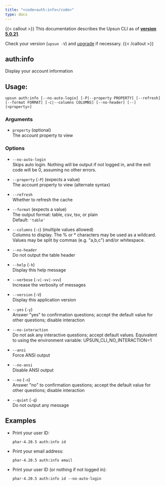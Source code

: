 ```yaml
---
title: "<code>auth:info</code>"
type: docs
---
```


{{< callout >}}
  This documentation describes the Upsun CLI as of **[version 5.0.21](https://github.com/platformsh/cli/releases/tag/5.0.21)**.
  
  Check your version (`upsun -V`) and [upgrade](/cli/#upgrade-the-cli) if necessary.
{{< /callout >}}

auth:info
---------
Display your account information

## Usage:

```
upsun auth:info [--no-auto-login] [-P|--property PROPERTY] [--refresh] [--format FORMAT] [-c|--columns COLUMNS] [--no-header] [--] [<property>]
```

### Arguments

* `property` (optional)  
  The account property to view

### Options

* `--no-auto-login`  
  Skips auto login. Nothing will be output if not logged in, and the exit code will be 0, assuming no other errors.

* `--property` (`-P`) (expects a value)  
  The account property to view (alternate syntax)

* `--refresh`  
  Whether to refresh the cache

* `--format` (expects a value)  
  The output format: table, csv, tsv, or plain  
  Default: `'table'`

* `--columns` (`-c`) (multiple values allowed)  
  Columns to display.
The % or * characters may be used as a wildcard.
Values may be split by commas (e.g. "a,b,c") and/or whitespace.

* `--no-header`  
  Do not output the table header

* `--help` (`-h`)  
  Display this help message

* `--verbose` (`-v|-vv|-vvv`)  
  Increase the verbosity of messages

* `--version` (`-V`)  
  Display this application version

* `--yes` (`-y`)  
  Answer "yes" to confirmation questions; accept the default value for other questions; disable interaction

* `--no-interaction`  
  Do not ask any interactive questions; accept default values. Equivalent to using the environment variable: UPSUN_CLI_NO_INTERACTION=1

* `--ansi`  
  Force ANSI output

* `--no-ansi`  
  Disable ANSI output

* `--no` (`-n`)  
  Answer "no" to confirmation questions; accept the default value for other questions; disable interaction

* `--quiet` (`-q`)  
  Do not output any message

## Examples

* Print your user ID:  
  ```
  phar-4.20.5 auth:info id
  ```

* Print your email address:  
  ```
  phar-4.20.5 auth:info email
  ```

* Print your user ID (or nothing if not logged in):  
  ```
  phar-4.20.5 auth:info id --no-auto-login
  ```



